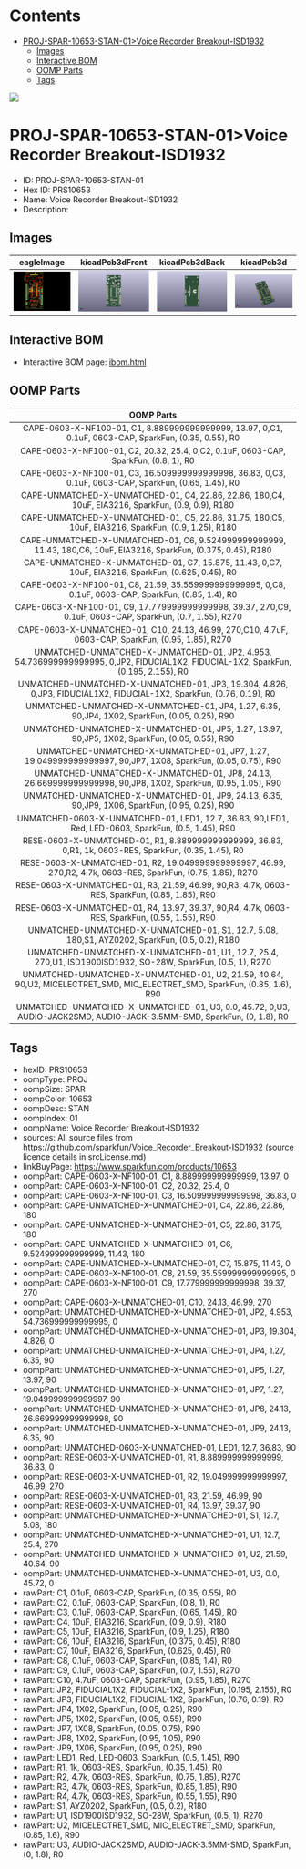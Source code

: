 



Contents
========

* [PROJ-SPAR-10653-STAN-01>Voice Recorder Breakout-ISD1932](#proj-spar-10653-stan-01voice-recorder-breakout-isd1932)
	* [Images](#images)
	* [Interactive BOM](#interactive-bom)
	* [OOMP Parts](#oomp-parts)
	* [Tags](#tags)
  
![][im]
# PROJ-SPAR-10653-STAN-01>Voice Recorder Breakout-ISD1932

- ID: PROJ-SPAR-10653-STAN-01
- Hex ID: PRS10653
- Name: Voice Recorder Breakout-ISD1932
- Description: 

## Images
  
  

|eagleImage|kicadPcb3dFront|kicadPcb3dBack|kicadPcb3d|
| :---: | :---: | :---: | :---: |
|[![eagleImage](eagleImage_140.png)](eagleImage_600.png)|[![kicadPcb3dFront](kicadPcb3dFront_140.png)](kicadPcb3dFront_600.png)|[![kicadPcb3dBack](kicadPcb3dBack_140.png)](kicadPcb3dBack_600.png)|[![kicadPcb3d](kicadPcb3d_140.png)](kicadPcb3d_600.png)|

## Interactive BOM

- Interactive BOM page: [ibom.html](kicad/bom/ibom.html)

## OOMP Parts
  

|OOMP Parts|
| :---: |
|CAPE-0603-X-NF100-01, C1, 8.889999999999999, 13.97, 0,C1, 0.1uF, 0603-CAP, SparkFun, (0.35, 0.55), R0|
|CAPE-0603-X-NF100-01, C2, 20.32, 25.4, 0,C2, 0.1uF, 0603-CAP, SparkFun, (0.8, 1), R0|
|CAPE-0603-X-NF100-01, C3, 16.509999999999998, 36.83, 0,C3, 0.1uF, 0603-CAP, SparkFun, (0.65, 1.45), R0|
|CAPE-UNMATCHED-X-UNMATCHED-01, C4, 22.86, 22.86, 180,C4, 10uF, EIA3216, SparkFun, (0.9, 0.9), R180|
|CAPE-UNMATCHED-X-UNMATCHED-01, C5, 22.86, 31.75, 180,C5, 10uF, EIA3216, SparkFun, (0.9, 1.25), R180|
|CAPE-UNMATCHED-X-UNMATCHED-01, C6, 9.524999999999999, 11.43, 180,C6, 10uF, EIA3216, SparkFun, (0.375, 0.45), R180|
|CAPE-UNMATCHED-X-UNMATCHED-01, C7, 15.875, 11.43, 0,C7, 10uF, EIA3216, SparkFun, (0.625, 0.45), R0|
|CAPE-0603-X-NF100-01, C8, 21.59, 35.559999999999995, 0,C8, 0.1uF, 0603-CAP, SparkFun, (0.85, 1.4), R0|
|CAPE-0603-X-NF100-01, C9, 17.779999999999998, 39.37, 270,C9, 0.1uF, 0603-CAP, SparkFun, (0.7, 1.55), R270|
|CAPE-0603-X-UNMATCHED-01, C10, 24.13, 46.99, 270,C10, 4.7uF, 0603-CAP, SparkFun, (0.95, 1.85), R270|
|UNMATCHED-UNMATCHED-X-UNMATCHED-01, JP2, 4.953, 54.736999999999995, 0,JP2, FIDUCIAL1X2, FIDUCIAL-1X2, SparkFun, (0.195, 2.155), R0|
|UNMATCHED-UNMATCHED-X-UNMATCHED-01, JP3, 19.304, 4.826, 0,JP3, FIDUCIAL1X2, FIDUCIAL-1X2, SparkFun, (0.76, 0.19), R0|
|UNMATCHED-UNMATCHED-X-UNMATCHED-01, JP4, 1.27, 6.35, 90,JP4, 1X02, SparkFun, (0.05, 0.25), R90|
|UNMATCHED-UNMATCHED-X-UNMATCHED-01, JP5, 1.27, 13.97, 90,JP5, 1X02, SparkFun, (0.05, 0.55), R90|
|UNMATCHED-UNMATCHED-X-UNMATCHED-01, JP7, 1.27, 19.049999999999997, 90,JP7, 1X08, SparkFun, (0.05, 0.75), R90|
|UNMATCHED-UNMATCHED-X-UNMATCHED-01, JP8, 24.13, 26.669999999999998, 90,JP8, 1X02, SparkFun, (0.95, 1.05), R90|
|UNMATCHED-UNMATCHED-X-UNMATCHED-01, JP9, 24.13, 6.35, 90,JP9, 1X06, SparkFun, (0.95, 0.25), R90|
|UNMATCHED-0603-X-UNMATCHED-01, LED1, 12.7, 36.83, 90,LED1, Red, LED-0603, SparkFun, (0.5, 1.45), R90|
|RESE-0603-X-UNMATCHED-01, R1, 8.889999999999999, 36.83, 0,R1, 1k, 0603-RES, SparkFun, (0.35, 1.45), R0|
|RESE-0603-X-UNMATCHED-01, R2, 19.049999999999997, 46.99, 270,R2, 4.7k, 0603-RES, SparkFun, (0.75, 1.85), R270|
|RESE-0603-X-UNMATCHED-01, R3, 21.59, 46.99, 90,R3, 4.7k, 0603-RES, SparkFun, (0.85, 1.85), R90|
|RESE-0603-X-UNMATCHED-01, R4, 13.97, 39.37, 90,R4, 4.7k, 0603-RES, SparkFun, (0.55, 1.55), R90|
|UNMATCHED-UNMATCHED-X-UNMATCHED-01, S1, 12.7, 5.08, 180,S1, AYZ0202, SparkFun, (0.5, 0.2), R180|
|UNMATCHED-UNMATCHED-X-UNMATCHED-01, U1, 12.7, 25.4, 270,U1, ISD1900ISD1932, SO-28W, SparkFun, (0.5, 1), R270|
|UNMATCHED-UNMATCHED-X-UNMATCHED-01, U2, 21.59, 40.64, 90,U2, MICELECTRET_SMD, MIC_ELECTRET_SMD, SparkFun, (0.85, 1.6), R90|
|UNMATCHED-UNMATCHED-X-UNMATCHED-01, U3, 0.0, 45.72, 0,U3, AUDIO-JACK2SMD, AUDIO-JACK-3.5MM-SMD, SparkFun, (0, 1.8), R0|

## Tags

- hexID: PRS10653
- oompType: PROJ
- oompSize: SPAR
- oompColor: 10653
- oompDesc: STAN
- oompIndex: 01
- oompName: Voice Recorder Breakout-ISD1932
- sources: All source files from https://github.com/sparkfun/Voice_Recorder_Breakout-ISD1932 (source licence details in srcLicense.md)
- linkBuyPage: https://www.sparkfun.com/products/10653
- oompPart: CAPE-0603-X-NF100-01, C1, 8.889999999999999, 13.97, 0
- oompPart: CAPE-0603-X-NF100-01, C2, 20.32, 25.4, 0
- oompPart: CAPE-0603-X-NF100-01, C3, 16.509999999999998, 36.83, 0
- oompPart: CAPE-UNMATCHED-X-UNMATCHED-01, C4, 22.86, 22.86, 180
- oompPart: CAPE-UNMATCHED-X-UNMATCHED-01, C5, 22.86, 31.75, 180
- oompPart: CAPE-UNMATCHED-X-UNMATCHED-01, C6, 9.524999999999999, 11.43, 180
- oompPart: CAPE-UNMATCHED-X-UNMATCHED-01, C7, 15.875, 11.43, 0
- oompPart: CAPE-0603-X-NF100-01, C8, 21.59, 35.559999999999995, 0
- oompPart: CAPE-0603-X-NF100-01, C9, 17.779999999999998, 39.37, 270
- oompPart: CAPE-0603-X-UNMATCHED-01, C10, 24.13, 46.99, 270
- oompPart: UNMATCHED-UNMATCHED-X-UNMATCHED-01, JP2, 4.953, 54.736999999999995, 0
- oompPart: UNMATCHED-UNMATCHED-X-UNMATCHED-01, JP3, 19.304, 4.826, 0
- oompPart: UNMATCHED-UNMATCHED-X-UNMATCHED-01, JP4, 1.27, 6.35, 90
- oompPart: UNMATCHED-UNMATCHED-X-UNMATCHED-01, JP5, 1.27, 13.97, 90
- oompPart: UNMATCHED-UNMATCHED-X-UNMATCHED-01, JP7, 1.27, 19.049999999999997, 90
- oompPart: UNMATCHED-UNMATCHED-X-UNMATCHED-01, JP8, 24.13, 26.669999999999998, 90
- oompPart: UNMATCHED-UNMATCHED-X-UNMATCHED-01, JP9, 24.13, 6.35, 90
- oompPart: UNMATCHED-0603-X-UNMATCHED-01, LED1, 12.7, 36.83, 90
- oompPart: RESE-0603-X-UNMATCHED-01, R1, 8.889999999999999, 36.83, 0
- oompPart: RESE-0603-X-UNMATCHED-01, R2, 19.049999999999997, 46.99, 270
- oompPart: RESE-0603-X-UNMATCHED-01, R3, 21.59, 46.99, 90
- oompPart: RESE-0603-X-UNMATCHED-01, R4, 13.97, 39.37, 90
- oompPart: UNMATCHED-UNMATCHED-X-UNMATCHED-01, S1, 12.7, 5.08, 180
- oompPart: UNMATCHED-UNMATCHED-X-UNMATCHED-01, U1, 12.7, 25.4, 270
- oompPart: UNMATCHED-UNMATCHED-X-UNMATCHED-01, U2, 21.59, 40.64, 90
- oompPart: UNMATCHED-UNMATCHED-X-UNMATCHED-01, U3, 0.0, 45.72, 0
- rawPart: C1, 0.1uF, 0603-CAP, SparkFun, (0.35, 0.55), R0
- rawPart: C2, 0.1uF, 0603-CAP, SparkFun, (0.8, 1), R0
- rawPart: C3, 0.1uF, 0603-CAP, SparkFun, (0.65, 1.45), R0
- rawPart: C4, 10uF, EIA3216, SparkFun, (0.9, 0.9), R180
- rawPart: C5, 10uF, EIA3216, SparkFun, (0.9, 1.25), R180
- rawPart: C6, 10uF, EIA3216, SparkFun, (0.375, 0.45), R180
- rawPart: C7, 10uF, EIA3216, SparkFun, (0.625, 0.45), R0
- rawPart: C8, 0.1uF, 0603-CAP, SparkFun, (0.85, 1.4), R0
- rawPart: C9, 0.1uF, 0603-CAP, SparkFun, (0.7, 1.55), R270
- rawPart: C10, 4.7uF, 0603-CAP, SparkFun, (0.95, 1.85), R270
- rawPart: JP2, FIDUCIAL1X2, FIDUCIAL-1X2, SparkFun, (0.195, 2.155), R0
- rawPart: JP3, FIDUCIAL1X2, FIDUCIAL-1X2, SparkFun, (0.76, 0.19), R0
- rawPart: JP4, 1X02, SparkFun, (0.05, 0.25), R90
- rawPart: JP5, 1X02, SparkFun, (0.05, 0.55), R90
- rawPart: JP7, 1X08, SparkFun, (0.05, 0.75), R90
- rawPart: JP8, 1X02, SparkFun, (0.95, 1.05), R90
- rawPart: JP9, 1X06, SparkFun, (0.95, 0.25), R90
- rawPart: LED1, Red, LED-0603, SparkFun, (0.5, 1.45), R90
- rawPart: R1, 1k, 0603-RES, SparkFun, (0.35, 1.45), R0
- rawPart: R2, 4.7k, 0603-RES, SparkFun, (0.75, 1.85), R270
- rawPart: R3, 4.7k, 0603-RES, SparkFun, (0.85, 1.85), R90
- rawPart: R4, 4.7k, 0603-RES, SparkFun, (0.55, 1.55), R90
- rawPart: S1, AYZ0202, SparkFun, (0.5, 0.2), R180
- rawPart: U1, ISD1900ISD1932, SO-28W, SparkFun, (0.5, 1), R270
- rawPart: U2, MICELECTRET_SMD, MIC_ELECTRET_SMD, SparkFun, (0.85, 1.6), R90
- rawPart: U3, AUDIO-JACK2SMD, AUDIO-JACK-3.5MM-SMD, SparkFun, (0, 1.8), R0



[im]: kicadPcb3d_450.png
